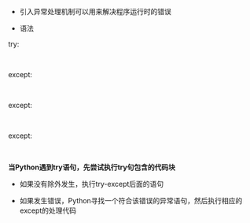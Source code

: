- 引入异常处理机制可以用来解决程序运行时的错误

- 语法

try:<br />

&nbsp;&nbsp;&nbsp;&nbsp;<body><br />

except<ErrorType1>:<br />

&nbsp;&nbsp;&nbsp;&nbsp;<handler1><br />

except<ErrorType2>:<br />

&nbsp;&nbsp;&nbsp;&nbsp;<handler2><br />

except:<br />

&nbsp;&nbsp;&nbsp;&nbsp;<handler0>



**当Python遇到try语句，先尝试执行try句包含的代码块**

- 如果没有除外发生，执行try-except后面的语句

- 如果发生错误，Python寻找一个符合该错误的异常语句，然后执行相应的except的处理代码


